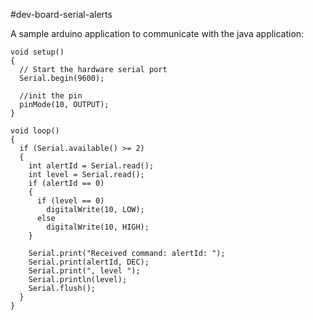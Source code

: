 #dev-board-serial-alerts

A sample arduino application to communicate with the java application:

```
void setup() 
{
  // Start the hardware serial port
  Serial.begin(9600);

  //init the pin
  pinMode(10, OUTPUT);
}

void loop() 
{
  if (Serial.available() >= 2)
  {
    int alertId = Serial.read();
    int level = Serial.read();
    if (alertId == 0)
    {
      if (level == 0)
        digitalWrite(10, LOW);
      else
        digitalWrite(10, HIGH);
    }
    
    Serial.print("Received command: alertId: ");
    Serial.print(alertId, DEC);
    Serial.print(", level ");
    Serial.println(level);
    Serial.flush();
  }
}
```
